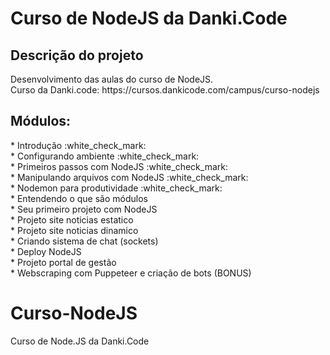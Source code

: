 # Curso de NodeJS da Danki.Code

## Descrição do projeto
<p align="justify">
  Desenvolvimento das aulas do curso de NodeJS. <br>
  Curso da Danki.code: https://cursos.dankicode.com/campus/curso-nodejs
</p>

## Módulos:
<p align="justify">
  * Introdução :white_check_mark: <br>
  * Configurando ambiente :white_check_mark: <br>
  * Primeiros passos com NodeJS :white_check_mark: <br>
  * Manipulando arquivos com NodeJS :white_check_mark: <br>
  * Nodemon para produtividade :white_check_mark: <br>
  * Entendendo o que são módulos <br>
  * Seu primeiro projeto com NodeJS <br>
  * Projeto site noticias estatico <br>
  * Projeto site noticias dinamico <br>
  * Criando sistema de chat (sockets) <br>
  * Deploy NodeJS <br>
  * Projeto portal de gestão <br>
  * Webscraping com Puppeteer e criação de bots (BONUS)


</p>




# Curso-NodeJS
 Curso de Node.JS da Danki.Code
